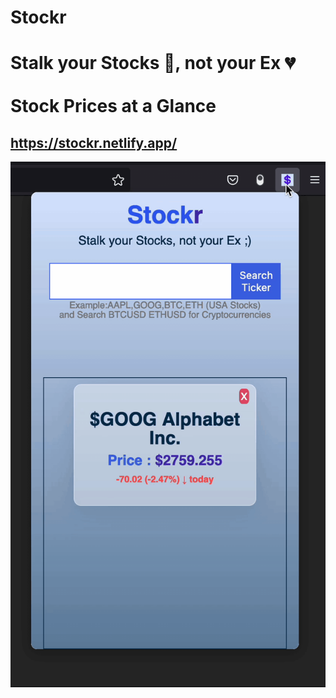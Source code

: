 # Stockr
# Stalk your Stocks 🤑, not your Ex 💔 <br> <br> Stock Prices at a Glance 
https://stockr.netlify.app/
---
![gif](stockrDemo.gif)

